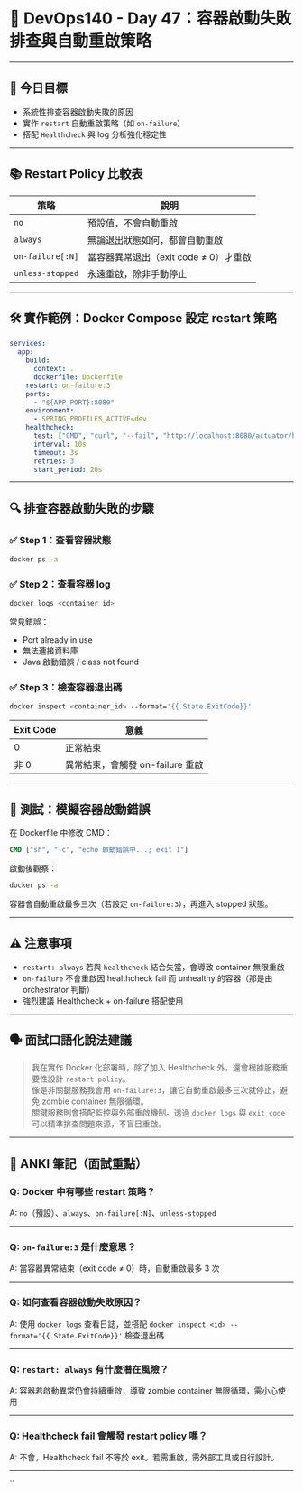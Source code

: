 # 🚨 DevOps140 - Day 47：容器啟動失敗排查與自動重啟策略

---

## 🎯 今日目標

- 系統性排查容器啟動失敗的原因
- 實作 `restart` 自動重啟策略（如 `on-failure`）
- 搭配 `Healthcheck` 與 log 分析強化穩定性

---

## 📚 Restart Policy 比較表

| 策略            | 說明                                       |
|------------------|--------------------------------------------|
| `no`             | 預設值，不會自動重啟                      |
| `always`         | 無論退出狀態如何，都會自動重啟            |
| `on-failure[:N]` | 當容器異常退出（exit code ≠ 0）才重啟     |
| `unless-stopped` | 永遠重啟，除非手動停止                    |

---

## 🛠️ 實作範例：Docker Compose 設定 restart 策略

```yaml
services:
  app:
    build:
      context: .
      dockerfile: Dockerfile
    restart: on-failure:3
    ports:
      - "${APP_PORT}:8080"
    environment:
      - SPRING_PROFILES_ACTIVE=dev
    healthcheck:
      test: ["CMD", "curl", "--fail", "http://localhost:8080/actuator/health"]
      interval: 10s
      timeout: 3s
      retries: 3
      start_period: 20s
```

---

## 🔍 排查容器啟動失敗的步驟

### ✅ Step 1：查看容器狀態

```bash
docker ps -a
```

### ✅ Step 2：查看容器 log

```bash
docker logs <container_id>
```

常見錯誤：
- Port already in use
- 無法連接資料庫
- Java 啟動錯誤 / class not found

### ✅ Step 3：檢查容器退出碼

```bash
docker inspect <container_id> --format='{{.State.ExitCode}}'
```

| Exit Code | 意義 |
|-----------|------|
| 0         | 正常結束 |
| 非 0      | 異常結束，會觸發 on-failure 重啟 |

---

## 🧪 測試：模擬容器啟動錯誤

在 Dockerfile 中修改 CMD：

```dockerfile
CMD ["sh", "-c", "echo 啟動錯誤中...; exit 1"]
```

啟動後觀察：

```bash
docker ps -a
```

容器會自動重啟最多三次（若設定 `on-failure:3`），再進入 stopped 狀態。

---

## ⚠️ 注意事項

- `restart: always` 若與 `healthcheck` 結合失當，會導致 container 無限重啟
- `on-failure` 不會重啟因 healthcheck fail 而 unhealthy 的容器（那是由 orchestrator 判斷）
- 強烈建議 Healthcheck + on-failure 搭配使用

---

## 🗣️ 面試口語化說法建議

> 我在實作 Docker 化部署時，除了加入 Healthcheck 外，還會根據服務重要性設計 `restart policy`。  
像是非關鍵服務我會用 `on-failure:3`，讓它自動重啟最多三次就停止，避免 zombie container 無限循環。  
關鍵服務則會搭配監控與外部重啟機制。透過 `docker logs` 與 `exit code` 可以精準排查問題來源，不盲目重啟。

---

## 🧠 ANKI 筆記（面試重點）

### Q: Docker 中有哪些 restart 策略？
A: `no`（預設）、`always`、`on-failure[:N]`、`unless-stopped`

---

### Q: `on-failure:3` 是什麼意思？
A: 當容器異常結束（exit code ≠ 0）時，自動重啟最多 3 次

---

### Q: 如何查看容器啟動失敗原因？
A: 使用 `docker logs` 查看日誌，並搭配 `docker inspect <id> --format='{{.State.ExitCode}}'` 檢查退出碼

---

### Q: `restart: always` 有什麼潛在風險？
A: 容器若啟動異常仍會持續重啟，導致 zombie container 無限循環，需小心使用

---

### Q: Healthcheck fail 會觸發 restart policy 嗎？
A: 不會，Healthcheck fail 不等於 exit。若需重啟，需外部工具或自行設計。

---
``

